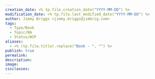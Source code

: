 ```yaml
---
creation_date: <% tp.file.creation_date("YYYY-MM-DD") %>
modification_date: <% tp.file.last_modified_date("YYYY-MM-DD") %>
author: Jimmy Briggs <jimmy.briggs@jimbrig.com>
tags:
  - Type/Book
  - Topic/NA
  - Status/WIP
aliases:
  - <% (tp.file.title).replace("Book - ", "") %>
publish: true
permalink:
description:
image:
cssclasses:
---
```

